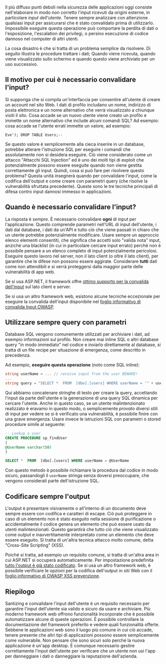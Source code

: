 Il più diffuso punti deboli nella sicurezza delle applicazioni oggi consiste nell'elaborare in modo non corretto l'input ricevuti da origini esterne, in particolare _input dell'utente_. Tenere sempre analizzare con attenzione qualsiasi input per assicurarsi che è stato convalidato prima di utilizzarlo. Impossibile eseguire questa operazione può comportare la perdita di dati o l'esposizione, l'escalation dei privilegi, o persino esecuzione di codice dannoso nel computer di altri utenti.

La cosa disastro è che si tratta di un problema semplice da risolvere. Di seguito illustra le procedure trattare i dati; Quando viene ricevuta, quando viene visualizzato sullo schermo e quando questo viene archiviato per un uso successivo.

## <a name="why-do-we-need-to-validate-our-input"></a>Il motivo per cui è necessario convalidare l'input?

Si supponga che si compila un'interfaccia per consentire all'utente di creare un account nel sito Web. I dati di profilo includano un nome, indirizzo di posta elettronica e un nome alternativo che verrà visualizzato a chiunque visiti il sito. Cosa accade se un nuovo utente viene creato un profilo e immette un nome alternativo che include alcuni comandi SQL? Ad esempio: cosa accade se l'utente errati immette un valore, ad esempio:

```output
Eve'); DROP TABLE Users;--
```

Se questo valore è semplicemente alla cieca inserire in un database, potrebbe alterare l'istruzione SQL per eseguire i comandi che assolutamente non si desidera eseguire. Ciò viene considerato come un attacco "Attacchi SQL Injection" ed è uno dei _molti_ tipi di exploit che potenzialmente possono essere eseguite quando non viene gestita correttamente gli input. Quindi, cosa si può fare per risolvere questo problema? Questa unità insegnerà quando per convalidare l'input, come la codifica dell'output e come creare con parametri query (che risolve la vulnerabilità sfruttata precedente). Queste sono le tre tecniche principali di difesa contro input dannosi immesso in applicazioni.

## <a name="when-do-i-need-to-validate-input"></a>Quando è necessario convalidare l'input?

La risposta è _sempre_. È necessario convalidare **ogni** di input per l'applicazione. Questo comprende parametri nell'URL di input dell'utente, i dati dal database, i dati da un'API e tutto ciò che viene passati in chiaro che un utente potrebbe potenzialmente modificare. Usare sempre un approccio elenco elementi consentiti, che significa che accetti solo "valida nota" input, anziché una blacklist (in cui in particolare cercare input errato) perché non è possibile pensare a un elenco completo di input potenzialmente pericolosi.  Eseguire questo lavoro nel server, non il lato client (o oltre il lato client), per garantire che le difese non possono essere aggirate. Considerare **tutti** dati come non attendibili e si verrà proteggersi dalla maggior parte delle vulnerabilità di app web.

Se si usa ASP.NET, il framework offre [ottimo supporto per la convalida dell'input](https://docs.microsoft.com/aspnet/web-pages/overview/ui-layouts-and-themes/validating-user-input-in-aspnet-web-pages-sites) sul lato client e server.

Se si usa un altro framework web, esistono alcune tecniche eccezionale per eseguire la convalida dell'input disponibile nel [foglio informativo di convalida Input OWASP](https://www.owasp.org/index.php/Input_Validation_Cheat_Sheet).


## <a name="always-use-parameterized-queries"></a>Utilizzare sempre query con parametri

Database SQL vengono comunemente utilizzati per archiviare i dati, ad esempio informazioni sul profilo.  Non creare mai inline SQL o altri database query "in modo immediato" nel codice e inviarlo direttamente al database, si tratta di un file recipe per situazione di emergenza, come descritto in precedenza.

Ad esempio, **eseguire questa operazione** (noto come SQL inline):

```csharp
string userName = ... // receive input from the user BEWARE!
...
string query = "SELECT *  FROM  [dbo].[users] WHERE userName = '" + userName + "'";
```

Qui abbiamo concatenare stringhe di testo per creare la query, accettando l'input da parte dell'utente e la generazione di una query SQL dinamica per cercare l'utente. Anche in questo caso, se un utente malintenzionato realizzato è eravamo in questo modo, o semplicemente _provato_ diversi stili di input per vedere se si è verificato una vulnerabilità, è possibile finire con una grave emergenza. Usare invece le istruzioni SQL con parametri o stored procedure simile al seguente:

```sql
-- Lookup a user
CREATE PROCEDURE sp_findUser
(
@UserName varchar(50)
)

SELECT *  FROM  [dbo].[users] WHERE userName = @UserName
```

Con questo metodo è possibile richiamare la procedura dal codice in modo sicuro, passandogli il `userName` stringa senza doversi preoccupare, che vengono considerati parte dell'istruzione SQL.

## <a name="always-encode-your-output"></a>Codificare sempre l'output

L'output è presentare visivamente o all'interno di un documento deve sempre essere con codifica e caratteri di escape. Ciò può proteggere in caso di un elemento non è stato eseguito nella sessione di purificazione o accidentalmente il codice genera un elemento che può essere usato da utenti malintenzionati. Questo garantirà che tutto ciò che viene visualizzato come _output_ e inavvertitamente interpretato come un elemento che deve essere eseguito. Si tratta di un'altra tecnica attacco molto comune, detta "Cross-Site Scripting" (XSS).

Poiché si tratta, ad esempio un requisito comune, si tratta di un'altra area in cui ASP.NET si occuperà automaticamente. Per impostazione predefinita [tutto l'output è già stato codificato](https://docs.microsoft.com/aspnet/core/security/cross-site-scripting?view=aspnetcore-2.1). Se si usa un altro framework web, è possibile verificare le opzioni per la codifica dell'output in siti Web con il [foglio informativo di OWASP XSS prevenzione](https://www.owasp.org/index.php/XSS_(Cross_Site_Scripting)_Prevention_Cheat_Sheet).

## <a name="summary"></a>Riepilogo

Santizing e convalidare l'input dell'utente è un requisito necessario per garantire l'input dell'utente sia valido e sicuro da usare e archiviare. Più moderno framework web offrono funzionalità incorporate che è possibile automatizzare alcune di queste operazioni. È possibile controllare la documentazione del framework preferito e vedere quali funzionalità offerte. Sebbene le applicazioni web sono il luogo più comune in cui ciò accade, tenere presente che altri tipi di applicazioni possono essere semplicemente come vulnerabile. Non pensare che sono sicuri solo perché la nuova applicazione è un'app desktop. È comunque necessario gestire correttamente l'input dell'utente per verificare che un utente non usi l'app per danneggiare i dati o danneggiare la reputazione dell'azienda.